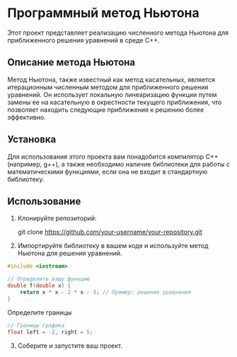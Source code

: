 # Программный метод Ньютона

Этот проект представляет реализацию численного метода Ньютона для приближенного решения уравнений в среде C++.

## Описание метода Ньютона

Метод Ньютона, также известный как метод касательных, является итерационным численным методом для приближенного решения уравнений. Он использует локальную линеаризацию функции путем замены ее на касательную в окрестности текущего приближения, что позволяет находить следующие приближения к решению более эффективно.

## Установка

Для использования этого проекта вам понадобится компилятор C++ (например, g++), а также необходимо наличие библиотеки для работы с математическими функциями, если она не входит в стандартную библиотеку.

## Использование

1. Клонируйте репозиторий: 
    
    git clone https://github.com/your-username/your-repository.git
    

2. Импортируйте библиотеку в вашем коде и используйте метод Ньютона для решения уравнений.
```C++
#include <iostream>

// Определите вашу функцию
double f(double x) {
    return x * x - 2 * x - 3; // Пример: решение уравнения 
}
```
Определите границы
```C++
// Границы графика
float left = -2, right = 5;
```

3. Соберите и запустите ваш проект.
